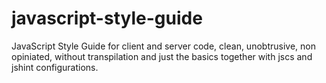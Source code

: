 # javascript-style-guide
JavaScript Style Guide for client and server code, clean, unobtrusive, non opiniated, without transpilation and just the basics together with jscs and jshint configurations.
